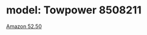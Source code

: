 # model: Towpower 8508211
[Amazon 52.50](https://www.amazon.com/Reese-Towpower-8508211-Proportional-Brake-EVN/dp/B01M59QRWK)
